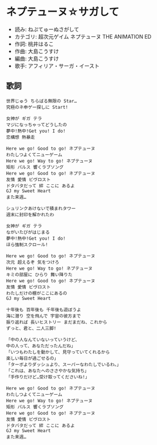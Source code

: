 ネプテューヌ☆サガして
=======================

- 読み: ねぷてゅーぬさがして
- カテゴリ: 超次元ゲイム ネプテューヌ THE ANIMATION ED
- 作詞: 桃井はるこ
- 作曲: 大島こうすけ
- 編曲: 大島こうすけ
- 歌手: アフィリア・サーガ・イースト


歌詞
-----

    世界じゅう ちらばる無限の Star…
    究極のネ申ゲー探しに Start!

    女神が ギガ テラ
    マジになっちゃってどうしたの
    夢中!熱中!Get you! I do!
    恋構想 熱暴走

    Here we go! Good to go! ネプテューヌ
    わたしつよくてニューゲーム
    Here we go! Way to go! ネプテューヌ
    矩形 パルス 響くラブソング
    Here we go! Good to go! ネプテューヌ
    友情 愛情 ビヴロスト
    ドタバタだって 絆 ここに あるよ
    GJ my Sweet Heart
    また来週…

    シュリンクあけないで積まれタワー
    週末に封印を解かれたわ

    女神が ギガ テラ
    ながいたびがはじまる
    夢中!熱中!Get you! I do!
    ほら強制スクロール!

    Here we go! Good to go! ネプテューヌ
    次元 超えるぞ 気をつけろ
    Here we go! Way to go! ネプテューヌ
    キミの部屋に ひらり 舞い降りた
    Here we go! Good to go! ネプテューヌ
    友情 愛情 ビヴロスト
    わたしだけの棚がここにあるの
    GJ my Sweet Heart

    十年後も 百年後も 千年後も遊ぼうよ
    海に潜り 空を飛んで 宇宙の彼方まで
    振り返れば 長いヒストリー まだまだね、これから
    ずっと、君と、二人三脚!

    「中の人なんていないっていうけど、
    中の人って、あなただったんだね」
    「いつもわたしを動かして、見守っていてくれるから
    楽しい毎日が過ごせるの」
    「ターボよりダッシュより、スーパーなわたしでいるわ。」
    「これは、あなたへのささやかな気持ち」
    「手作りだけど…受け取ってくださいね!」

    Here we go! Good to go! ネプテューヌ
    わたしつよくてニューゲーム
    Here we go! Way to go! ネプテューヌ
    矩形 パルス 響くラブソング
    Here we go! Good to go! ネプテューヌ
    友情 愛情 ビヴロスト
    ドタバタだって 絆 ここに あるよ
    GJ my Sweet Heart
    また来週…

